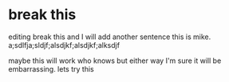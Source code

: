 # break this

editing break this and I will add another sentence this is mike. a;sdlfja;sldjf;alsdjkf;alsdjkf;alksdjf


maybe this will work who knows but either way I'm sure it will be embarrassing. lets try this